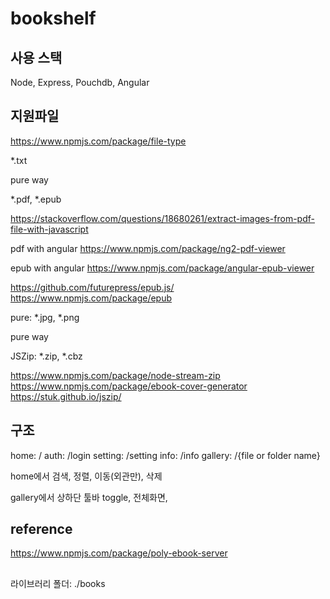 # bookshelf

## 사용 스택
Node, Express, Pouchdb, Angular

## 지원파일
https://www.npmjs.com/package/file-type

*.txt

pure way


*.pdf, *.epub

https://stackoverflow.com/questions/18680261/extract-images-from-pdf-file-with-javascript

pdf with angular
https://www.npmjs.com/package/ng2-pdf-viewer


epub with angular
https://www.npmjs.com/package/angular-epub-viewer

https://github.com/futurepress/epub.js/
https://www.npmjs.com/package/epub


pure: *.jpg, *.png

pure way

JSZip: *.zip, *.cbz

https://www.npmjs.com/package/node-stream-zip
https://www.npmjs.com/package/ebook-cover-generator
https://stuk.github.io/jszip/

## 구조
home:       /
auth:       /login
setting:    /setting
info:       /info
gallery:    /{file or folder name}

home에서 
검색, 정렬, 이동(외관만), 삭제

gallery에서
상하단 툴바 toggle, 전체화면, 

## reference
https://www.npmjs.com/package/poly-ebook-server

##
라이브러리 폴더: ./books